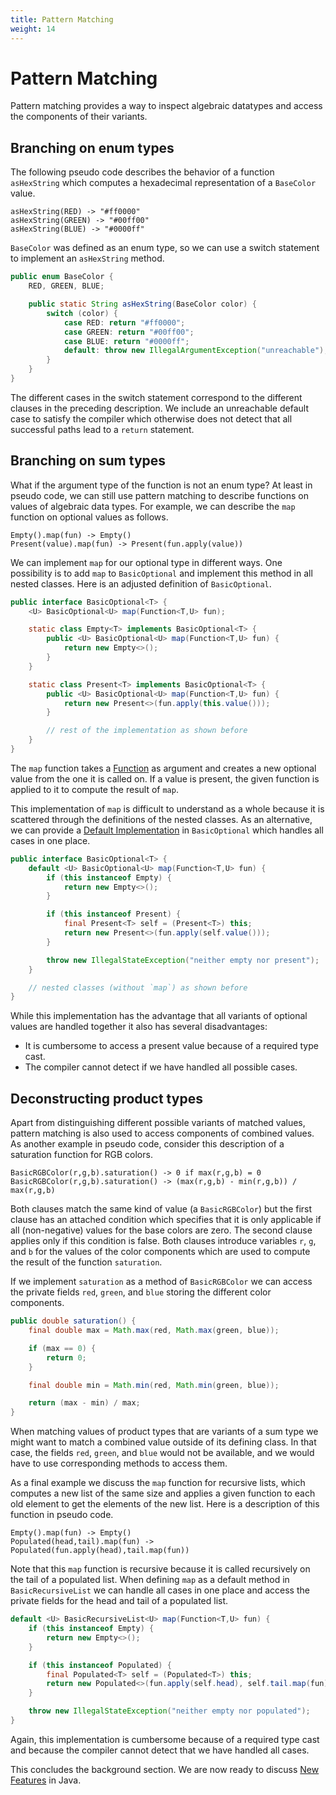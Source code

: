 ```yaml
---
title: Pattern Matching
weight: 14
---
```


# Pattern Matching

Pattern matching provides a way to inspect algebraic datatypes
and access the components of their variants.

## Branching on enum types

The following pseudo code
describes the behavior of a function `asHexString`
which computes a hexadecimal representation of a `BaseColor` value.

```
asHexString(RED) -> "#ff0000"
asHexString(GREEN) -> "#00ff00"
asHexString(BLUE) -> "#0000ff"
```

`BaseColor` was defined as an enum type,
so we can use a switch statement to implement an `asHexString` method.

```java
public enum BaseColor { 
    RED, GREEN, BLUE;

    public static String asHexString(BaseColor color) {
        switch (color) {
            case RED: return "#ff0000";
            case GREEN: return "#00ff00";
            case BLUE: return "#0000ff";
            default: throw new IllegalArgumentException("unreachable");
        }
    }
}
```

The different cases in the switch statement correspond to the different clauses
in the preceding description.
We include an unreachable default case
to satisfy the compiler which otherwise
does not detect that all successful paths lead to a `return` statement.

## Branching on sum types

What if the argument type of the function is not an enum type?
At least in pseudo code, we can still use pattern matching 
to describe functions on values of algebraic data types.
For example, we can describe the `map` function on optional values as follows.

```
Empty().map(fun) -> Empty()
Present(value).map(fun) -> Present(fun.apply(value))
```

We can implement `map` for our optional type in different ways.
One possibility is to add `map` to `BasicOptional`
and implement this method in all nested classes.
Here is an adjusted definition of `BasicOptional`.

```java
public interface BasicOptional<T> {
    <U> BasicOptional<U> map(Function<T,U> fun);

    static class Empty<T> implements BasicOptional<T> {
        public <U> BasicOptional<U> map(Function<T,U> fun) {
            return new Empty<>();
        }
    }

    static class Present<T> implements BasicOptional<T> {
        public <U> BasicOptional<U> map(Function<T,U> fun) {
            return new Present<>(fun.apply(this.value()));
        }

        // rest of the implementation as shown before
    }
}
```

The `map` function takes a
[Function](https://docs.oracle.com/en/java/javase/17/docs/api/java.base/java/util/function/Function.html)
as argument and creates a new optional value from the one it is called on.
If a value is present, 
the given function is applied to it to compute the result of `map`.

This implementation of `map` is difficult to understand as a whole
because it is scattered through the definitions of the nested classes.
As an alternative, we can provide a
[Default Implementation](https://docs.oracle.com/javase/tutorial/java/IandI/defaultmethods.html)
in `BasicOptional` which handles all cases in one place.

```java
public interface BasicOptional<T> {
    default <U> BasicOptional<U> map(Function<T,U> fun) {
        if (this instanceof Empty) {
            return new Empty<>();
        }

        if (this instanceof Present) {
            final Present<T> self = (Present<T>) this;
            return new Present<>(fun.apply(self.value()));
        }

        throw new IllegalStateException("neither empty nor present");
    }

    // nested classes (without `map`) as shown before
}
```

While this implementation has the advantage 
that all variants of optional values are handled together
it also has several disadvantages:
  * It is cumbersome to access a present value because of a required type cast.
  * The compiler cannot detect if we have handled all possible cases.

## Deconstructing product types

Apart from distinguishing different possible variants of matched values,
pattern matching is also used to access components of combined values.
As another example in pseudo code,
consider this description of a saturation function for RGB colors.

```
BasicRGBColor(r,g,b).saturation() -> 0 if max(r,g,b) = 0
BasicRGBColor(r,g,b).saturation() -> (max(r,g,b) - min(r,g,b)) / max(r,g,b)
```

Both clauses match the same kind of value (a `BasicRGBColor`)
but the first clause has an attached condition
which specifies that it is only applicable 
if all (non-negative) values for the base colors are zero.
The second clause applies only if this condition is false.
Both clauses introduce variables `r`, `g`, and `b`
for the values of the color components
which are used to compute the result of the function `saturation`.

If we implement `saturation` as a method of `BasicRGBColor`
we can access the private fields `red`, `green`, and `blue`
storing the different color components.

```java
public double saturation() {
    final double max = Math.max(red, Math.max(green, blue));

    if (max == 0) {
        return 0;
    }

    final double min = Math.min(red, Math.min(green, blue));

    return (max - min) / max;
}
```

When matching values of product types that are variants of a sum type
we might want to match a combined value outside of its defining class.
In that case, the fields `red`, `green`, and `blue` would not be available,
and we would have to use corresponding methods to access them.

As a final example we discuss the `map` function for recursive lists,
which computes a new list of the same size
and applies a given function to each old element
to get the elements of the new list.
Here is a description of this function in pseudo code.

```
Empty().map(fun) -> Empty()
Populated(head,tail).map(fun) -> Populated(fun.apply(head),tail.map(fun))
```

Note that this `map` function is recursive
because it is called recursively on the tail of a populated list.
When defining `map` as a default method in `BasicRecursiveList`
we can handle all cases in one place
and access the private fields for the head and tail of a populated list.

```java
default <U> BasicRecursiveList<U> map(Function<T,U> fun) {
    if (this instanceof Empty) {
        return new Empty<>();
    }

    if (this instanceof Populated) {
        final Populated<T> self = (Populated<T>) this;
        return new Populated<>(fun.apply(self.head), self.tail.map(fun));
    }

    throw new IllegalStateException("neither empty nor populated");
}
```

Again, this implementation is cumbersome because of a required type cast
and because the compiler cannot detect that we have handled all cases.

This concludes the background section.
We are now ready to discuss [New Features](../../features) in Java.
